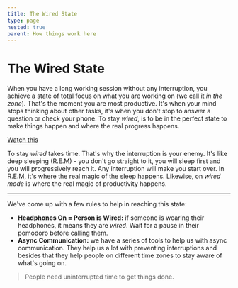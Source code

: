 ```yaml
---
title: The Wired State
type: page
nested: true
parent: How things work here
---
```


# The Wired State

When you have a long working session without any interruption, you achieve a state of total focus on what you are working on (we call it _in the zone_). That's the moment you are most productive. It's when your mind stops thinking about other tasks, it's when you don't stop to answer a question or check your phone. To stay _wired_, is to be in the perfect state to make things happen and where the real progress happens.

[Watch this](https://www.youtube.com/watch?v=4c0lk-LtLI0&focus_loaded=1)

To stay _wired_ takes time. That's why the interruption is your enemy. It's like deep sleeping (R.E.M) - you don't go straight to it, you will sleep first and you will progressively reach it. Any interruption will make you start over. In R.E.M, it's where the real magic of the sleep happens. Likewise, on _wired mode_ is where the real magic of productivity happens.

---

We've come up with a few rules to help in reaching this state:

- **Headphones On = Person is Wired:** if someone is wearing their headphones, it means they are _wired_. Wait for a pause in their pomodoro before calling them.
- **Async Communication:** we have a series of tools to help us with async communication. They help us a lot with preventing interruptions and besides that they help people on different time zones to stay aware of what's going on.

> People need uninterrupted time to get things done.

